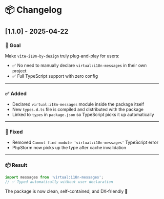 # 📦 Changelog

## [1.1.0] - 2025-04-22

### 🎯 Goal
Make `vite-i18n-by-design` truly plug-and-play for users:
- ✅ No need to manually declare `virtual:i18n-messages` in their own project
- ✅ Full TypeScript support with zero config

---

### ✅ Added
- Declared `virtual:i18n-messages` module inside the package itself
- New `types.d.ts` file is compiled and distributed with the package
- Linked to `types` in `package.json` so TypeScript picks it up automatically

---

### 🧠 Fixed
- Removed `Cannot find module 'virtual:i18n-messages'` TypeScript error
- PhpStorm now picks up the type after cache invalidation

---

### 📦 Result
```ts
import messages from 'virtual:i18n-messages';
// ✅ Typed automatically without user declaration
```

The package is now clean, self-contained, and DX-friendly 🎉
